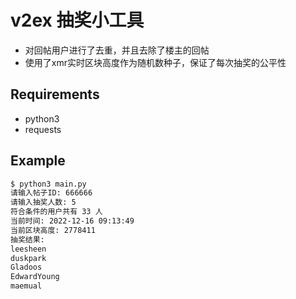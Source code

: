# v2ex 抽奖小工具

- 对回帖用户进行了去重，并且去除了楼主的回帖
- 使用了xmr实时区块高度作为随机数种子，保证了每次抽奖的公平性

## Requirements

- python3
- requests

## Example

```bash
$ python3 main.py
请输入帖子ID: 666666
请输入抽奖人数: 5
符合条件的用户共有 33 人
当前时间: 2022-12-16 09:13:49  
当前区块高度: 2778411
抽奖结果: 
leesheen
duskpark
Gladoos
EdwardYoung
maemual
```
